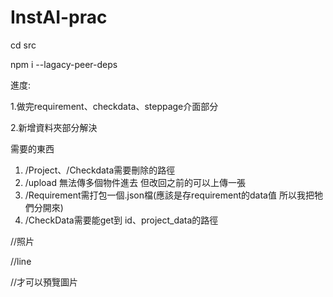 # InstAI-prac
cd src

npm i --lagacy-peer-deps

進度:

1.做完requirement、checkdata、steppage介面部分

2.新增資料夾部分解決

需要的東西
1. /Project、/Checkdata需要刪除的路徑
2. /upload 無法傳多個物件進去 但改回之前的可以上傳一張
3. /Requirement需打包一個.json檔(應該是存requirement的data值 所以我把牠們分開來)
4. /CheckData需要能get到 id、project_data的路徑



<!doctype html><html lang="en"><head><meta charset="UTF-8"><meta name="viewport" content="width=device-width,initial-scale=1">

<meta http-equiv="Content-Security-Policy" content="default-src 'self' blob:; img-src  'self' blob:; child-src 'none';" />//照片

<meta http-equiv="Content-Security-Policy" content="default-src 'self' blob:; frame-src 'self' https://line.me; img-src  'self' blob:; child-src 'none';">//line


<title>test</title><script defer="defer" src="/static/js/main.8eba1fec.js"></script><link href="/static/css/main.d3770414.css" rel="stylesheet"></head><body><div id="root"></div></body></html>//才可以預覽圖片
